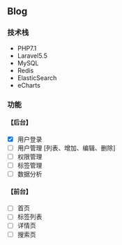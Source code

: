 ## Blog

### 技术栈
- PHP7.1
- Laravel5.5
- MySQL
- Redis
- ElasticSearch
- eCharts

### 功能
#### 【后台】
- [x] 用户登录
- [ ] 用户管理 [列表、增加、编辑、删除]
- [ ] 权限管理
- [ ] 标签管理
- [ ] 数据分析

#### 【前台】
- [ ] 首页
- [ ] 标签列表
- [ ] 详情页
- [ ] 搜索页